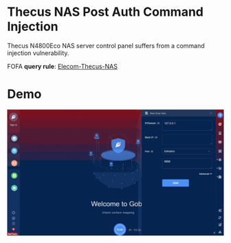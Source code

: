 # Thecus NAS Post Auth Command Injection

Thecus N4800Eco NAS server control panel suffers from a command injection vulnerability.

FOFA **query rule**: [Elecom-Thecus-NAS](https://fofa.so/result?qbase64=YXBwPSJFbGVjb20tVGhlY3VzLU5BUyI%3D)

# Demo

![Thecus_NAS_Post_Auth_Command_Injection](Thecus_NAS_Post_Auth_Command_Injection.gif)
